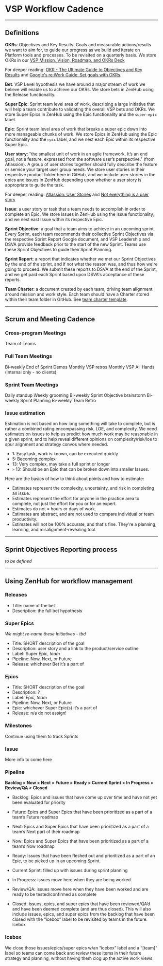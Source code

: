 # VSP Workflow Cadence

---

## Definitions

**OKRs**: Objectives and Key Results. Goals and measurable actions/results we want to aim for, to guide our progress as we build and iterate on Platform tools and processes. To be revisited on a quarterly basis. We store OKRs in our [VSP Mission, Vision, Roadmap, and OKRs Deck](https://docs.google.com/presentation/d/1-8LlD8jljlv-C9IIQO1fHDC4ok0NzpJF3nLfwnx5610/edit#slide=id.g5bcedc037d_2_48)

For deeper reading: [OKR - The Ultimate Guide to Objectives and Key Results](https://www.perdoo.com/the-ultimate-okr-guide/) and [Google's re:Work Guide: Set goals with OKRs](https://rework.withgoogle.com/guides/set-goals-with-okrs/steps/introduction/).

**Bet**: VSP Level hypothesis we have around a major stream of work we believe will enable us to achieve our OKRs. We store bets in ZenHub using the Release functionality.

**Super Epic**: Sprint team level area of work, describing a large initiative that will help a team contribute to validating the overall VSP bets and OKRs. We store Super Epics in ZenHub using the Epic functionality and the `super-epic` label.

**Epic**: Sprint team level area of work that breaks a super epic down into more manageable chunks of work. We store Epics in ZenHub using the Epic functionality and the `epic` label, and we nest each Epic within its respective Super Epic.

**User story**: "the smallest unit of work in an agile framework. It’s an end goal, not a feature, expressed from the software user’s perspective." (from Atlassion). A group of user stories together should fully describe the feature or service your target user group needs. We store user stories in their respective product folder here in GitHub, and we include user stories in the epics and issues in ZenHub depending upon whether a user story is appropriate to guide the task.

For deeper reading: [Atlassion: User Stories](https://www.atlassian.com/agile/project-management/user-stories) and [Not everything is a user story](https://www.lullabot.com/articles/not-everything-is-a-user-story)

**Issue**: a user story or task that a team needs to accomplish in order to complete an Epic. We store Issues in ZenHub using the Issue functionality, and we nest east Issue within its respective Epic.

**Sprint Objective**: a goal that a team aims to achieve in an upcoming sprint. Every Sprint, each team recommends their collective Sprint Objectives via the respective Sprint Report Google document, and VSP Leadership and DSVA provide feedback prior to the start of the new Sprint. Teams use these Sprint Objectives to guide their Sprint Planning.

**Sprint Report**: a report that indicates whether we met our Sprint Objectives by the end of the sprint, and if not what the reason was, and thus how we're going to proceed. We submit these reports to DSVA at the end of the Sprint, and we get paid each Sprint based upon DSVA's acceptance of these reports.

**Team Charter**: a document created by each team, driving team alignment around mission and work style. Each team should have a Charter stored within their team folder in GitHub. See [team charter template](https://github.com/department-of-veterans-affairs/va.gov-team/blob/master/platform/product-management/team-charter-template.md).

---

## Scrum and Meeting Cadence

### Cross-program Meetings
Team of Teams

### Full Team Meetings
Bi-weekly End of Sprint Demos
Monthly VSP retros
Monthly VSP All Hands (internal only - no clients)

### Sprint Team Meetings
Daily standup
Weekly grooming
Bi-weekly Sprint Objective brainstorm
Bi-weekly Sprint Planning
Bi-weekly Team Retro

### Issue estimation

Estimation is not based on how long something will take to complete, but is rather a combined rating encompassing risk, LOE, and complexity. We need estimates on issues to help us predict how much work may be reasonable in a given sprint, and to help reveal different opinions on complexity/risk/loe to spur alignment and strategy convos where needed.

- 1: Easy task, work is known, can be executed quickly
- 5: Becoming complex
- 13: Very complex, may take a full sprint or longer
- `>` 13: Should be an Epic that can be broken down into smaller Issues.

Here are the basics of how to think about points and how to estimate:

- Estimates represent the complexity, uncertainty, and risk in completing an issue.
- Estimates represent the effort for anyone in the practice area to complete, not just the effort for you or for an expert.
- Estimates do not = hours or days of work.
- Estimates are abstract, and are not used to compare individual or team productivity.
- Estimates will not be 100% accurate, and that's fine. They're a planning, learning, and misalignment-revealing tool.

---

## Sprint Objectives Reporting process
_to be defined_

---

## Using ZenHub for workflow management

### Releases
- Title: name of the bet
- Description: the full bet hypothesis

### Super Epics
_We might re-name these Initiatives - tbd_

- Title: SHORT description of the goal
- Description: user story and a link to the product/service outline
- Label: Super Epic, _team_
- Pipeline: Now, Next, or Future
- Release: whichever Bet it’s a part of

### Epics

- Title: SHORT description of the goal
- Description: ?
- Label: Epic, _team_
- Pipeline: Now, Next, or Future
- Epic: whichever Super Epic(s) it’s a part of
- Release: n/a do not assign!

### Milestones
Continue using them to track Sprints

### Issue
More info to come here

### Pipeline

**Backlog > Now > Next > Future > Ready > Current Sprint > In Progress > Review/QA > Closed**

- Backlog: Epics and issues that have come up over time and have not yet been evaluated for priority

- Future: Epics and Super Epics that have been prioritized as a part of a team’s Future roadmap

- Next: Epics and Super Epics that have been prioritized as a part of a team’s Next part of their roadmap

- Now: Epics and Super Epics that have been prioritized as a part of a team’s Now roadmap

- Ready: Issues that have been fleshed out and prioritized as a part of an Epic, to be picked up in an upcoming Sprint.

- Current Sprint: filled up with issues during sprint planning

- In Progress: issues move here when they are being worked

- Review/QA: issues move here when they have been worked and are ready to be tested/confirmed as complete

- Closed: issues, epics, and super epics that have been reviewed/QA’d and have been deemed complete (and are thus closed). This will also include issues, epics, and super epics from the backlog that have been closed with the “icebox” label to be revisited by teams in the future.
Icebox

### Icebox
We close those issues/epics/super epics w/an “icebox” label and a “[team]” label so teams can come back and review these items in their future strategy and planning, without having them clog up the active work views.




